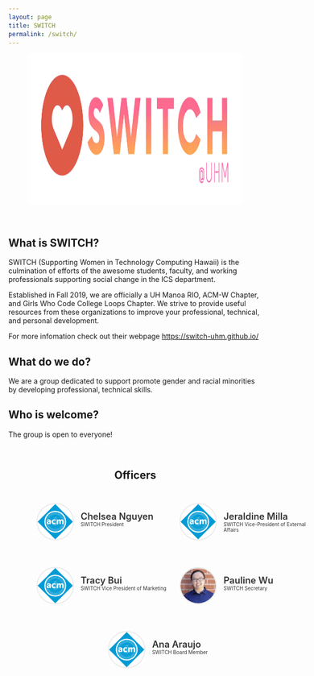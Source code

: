 ```yaml
---
layout: page
title: SWITCH
permalink: /switch/
---
```


<center>
	<figure class="full">
	  <img height="300px" src="/assets/img/logos/switchlogo.png" title="SWITCH Logo" alt="SWITCH Logo">
	</figure>
</center>
<br>

## What is SWITCH?
SWITCH (Supporting Women in Technology Computing Hawaii) is the culmination of efforts of the awesome students, faculty, and working professionals supporting social change in the ICS department.

Established in Fall 2019, we are officially a UH Manoa RIO, ACM-W Chapter, and Girls Who Code College Loops Chapter. We strive to provide useful resources from these organizations to improve your professional, technical, and personal development.

For more infomation check out their webpage https://switch-uhm.github.io/

## What do we do?
We are a group dedicated to support  promote gender and racial minorities by developing professional, technical skills.

## Who is welcome?
The group is open to everyone!

<br>

<center>
	<h2>Officers</h2>
</center>

<style>
	#officers-container {
		width: 130%;
		max-width: 900px;
		padding: 0 20px;
		box-sizing: border-box;
		margin: auto;
		text-align: center;
	}	
	#officers-container .officer {
		width: 280px;
		height: 100px;
		display: inline-block;
		color: #333;
		text-align: left;
		transition: transform .1s;
	}
	#officers-container .officer img {
		margin: 25px 10px;
		height: 70px;
		width: 70px;
		border: 2px solid #eaeaea;
		display: inline-block;
		border-radius: 50%;
	}
	#officers-container .officer .info {
		display: inline-block;
		vertical-align: top;
		width: 180px;
	}
	#officers-container .officer .info h2 {
		margin: 0;
		padding: 0;
		margin-top: 35px;
		font-weight: 600;
		display: inline-block;
		font-size: 1.3em;
		line-height: 1.8em;
		/* Font-Family Missing */
	}
	#officers-container .officer .info p {
		display: inline-block;
	 	/* Font-Family Missing */
	 	margin: 0;
	 	margin-top: -5px;
	 	font-size: .7em;
	 	vertical-align: top;
	}
</style>

<div id="officers-container">
	<div class="officer">
		<img src="/assets/img/officers/placehold.png" alt="Chelsea Nguyen">
  	<div class="info">
  		<h2>Chelsea Nguyen</h2>
  		<br>
  		<p>SWITCH President</p>
		</div>
	</div>
  <div class="officer">
    <img src="/assets/img/officers/placehold.png" alt="Jeraldine Milla">
    <div class="info">
    	<h2>Jeraldine Milla</h2>
    	<br>
    	<p>SWITCH Vice-President of External Affairs</p>
    </div>
   </div>
<div class="officer">
    <img src="/assets/img/officers/placehold.png" alt="Tracy Bui">
    <div class="info">
     	<h2>Tracy Bui</h2>
     	<br>
     	<p>SWITCH Vice President of Marketing</p>
   </div>
  </div>
  <div class="officer">
		<img src="/assets/img/officers/pauline.png" alt="Pauline Wu">
		<div class="info">
			<h2>Pauline Wu</h2>
			<br>
			<p>SWITCH Secretary</p>
		</div>
	</div>
	<div class="officer">
		<img src="/assets/img/officers/placehold.png" alt="Ana Araujo">
		<div class="info">
			<h2>Ana Araujo</h2>
			<br>
			<p>SWITCH Board Member</p>
  	</div>
</div>
</div>

